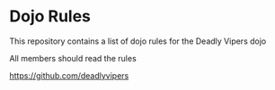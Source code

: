 Dojo Rules
==========

This repository contains a list of dojo rules for the Deadly Vipers dojo

All members should read the rules

<https://github.com/deadlyvipers>
